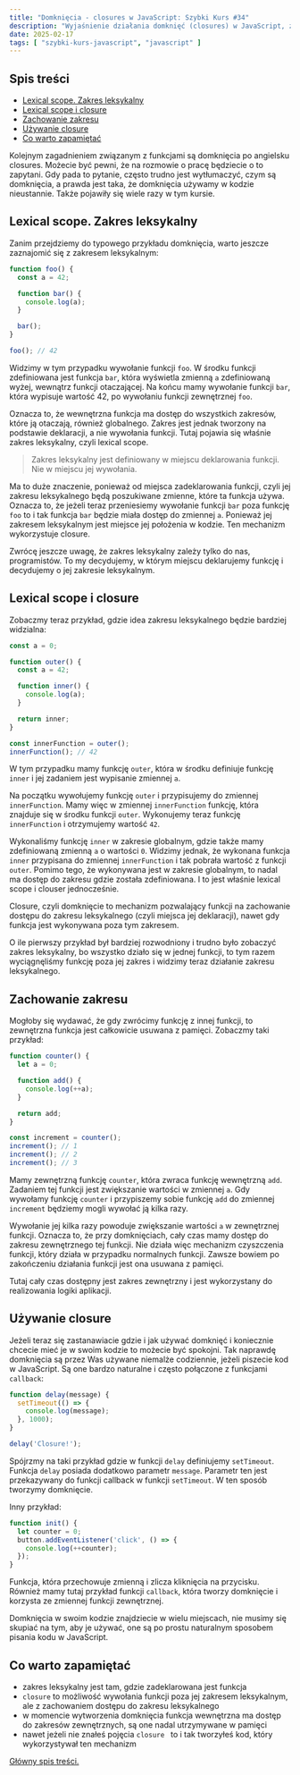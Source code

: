 ```yaml
---
title: "Domknięcia - closures w JavaScript: Szybki Kurs #34"
description: "Wyjaśnienie działania domknięć (closures) w JavaScript, zakres leksykalny oraz praktyczne przykłady użycia."
date: 2025-02-17
tags: [ "szybki-kurs-javascript", "javascript" ]
---
```


## Spis treści
* [Lexical scope. Zakres leksykalny](#lexical-scope-zakres-leksykalny)
* [Lexical scope i closure](#lexical-scope-i-closure)
* [Zachowanie zakresu](#zachowanie-zakresu)
* [Używanie closure](#uzywanie-closure)
* [Co warto zapamiętać](#co-warto-zapamietac)

Kolejnym zagadnieniem związanym z funkcjami są domknięcia po angielsku closures. Możecie być pewni, że na rozmowie o pracę będziecie o to zapytani. Gdy pada to pytanie, często trudno jest wytłumaczyć, czym są domknięcia, a prawda jest taka, że domknięcia używamy w kodzie nieustannie. Także pojawiły
się wiele razy w tym kursie.

## <span id="lexical-scope-zakres-leksykalny">Lexical scope. Zakres leksykalny</span>

Zanim przejdziemy do typowego przykładu domknięcia, warto jeszcze zaznajomić się z zakresem leksykalnym:

```js
function foo() {
  const a = 42;

  function bar() {
    console.log(a);
  }

  bar();
}

foo(); // 42
```

Widzimy w tym przypadku wywołanie funkcji `foo`. W środku funkcji zdefiniowana jest funkcja `bar`, która wyświetla zmienną `a` zdefiniowaną wyżej, wewnątrz funkcji otaczającej. Na końcu mamy wywołanie funkcji `bar`, która wypisuje wartość 42, po wywołaniu funkcji zewnętrznej `foo`.

Oznacza to, że wewnętrzna funkcja ma dostęp do wszystkich zakresów, które ją otaczają, również globalnego. Zakres jest jednak tworzony na podstawie deklaracji, a nie wywołania funkcji. Tutaj pojawia się właśnie zakres leksykalny, czyli lexical scope.

> Zakres leksykalny jest definiowany w miejscu deklarowania funkcji. Nie w miejscu jej wywołania.

Ma to duże znaczenie, ponieważ od miejsca zadeklarowania funkcji, czyli jej zakresu leksykalnego będą poszukiwane zmienne, które ta funkcja używa. Oznacza to, że jeżeli teraz przeniesiemy wywołanie funkcji `bar` poza funkcję `foo` to i tak funkcja `bar` będzie miała dostęp do zmiennej `a`. Ponieważ
jej zakresem leksykalnym jest miejsce jej położenia w kodzie. Ten mechanizm wykorzystuje closure.

Zwrócę jeszcze uwagę, że zakres leksykalny zależy tylko do nas, programistów. To my decydujemy, w którym miejscu deklarujemy funkcję i decydujemy o jej zakresie leksykalnym.

## <span id="lexical-scope-i-closure">Lexical scope i closure</span>

Zobaczmy teraz przykład, gdzie idea zakresu leksykalnego będzie bardziej widzialna:

```js
const a = 0;

function outer() {
  const a = 42;

  function inner() {
    console.log(a);
  }

  return inner;
}

const innerFunction = outer();
innerFunction(); // 42
```

W tym przypadku mamy funkcję `outer`, która w środku definiuje funkcję `inner` i jej zadaniem jest wypisanie zmiennej `a`.

Na początku wywołujemy funkcję `outer` i przypisujemy do zmiennej `innerFunction`. Mamy więc w zmiennej `innerFunction`
funkcję, która znajduje się w środku funkcji `outer`. Wykonujemy teraz funkcję `innerFunction` i otrzymujemy wartość `42`.

Wykonaliśmy funkcję `inner` w zakresie globalnym, gdzie także mamy zdefiniowaną zmienną `a` o wartości `0`. Widzimy jednak, że wykonana funkcja `inner` przypisana do zmiennej `innerFunction` i tak pobrała wartość z funkcji `outer`. Pomimo tego, że wykonywana jest w zakresie globalnym, to nadal ma
dostęp do zakresu gdzie została zdefiniowana. I to jest właśnie lexical scope i clouser jednocześnie.

Closure, czyli domknięcie to mechanizm pozwalający funkcji na zachowanie dostępu do zakresu leksykalnego (czyli miejsca jej deklaracji), nawet gdy funkcja jest wykonywana poza tym zakresem.

O ile pierwszy przykład był bardziej rozwodniony i trudno było zobaczyć zakres leksykalny, bo wszystko działo się w jednej funkcji, to tym razem wyciągnęliśmy funkcję poza jej zakres i widzimy teraz działanie zakresu leksykalnego.

## <span id="zachowanie-zakresu">Zachowanie zakresu</span>

Mogłoby się wydawać, że gdy zwrócimy funkcję z innej funkcji, to zewnętrzna funkcja jest całkowicie usuwana z pamięci. Zobaczmy taki przykład:

```js
function counter() {
  let a = 0;

  function add() {
    console.log(++a);
  }

  return add;
}

const increment = counter();
increment(); // 1
increment(); // 2
increment(); // 3
```

Mamy zewnętrzną funkcję `counter`, która zwraca funkcję wewnętrzną `add`. Zadaniem tej funkcji jest zwiększanie wartości w zmiennej `a`. Gdy wywołamy funkcję `counter` i przypiszemy sobie funkcję `add` do zmiennej `increment` będziemy mogli wywołać ją kilka razy.

Wywołanie jej kilka razy powoduje zwiększanie wartości `a` w zewnętrznej funkcji. Oznacza to, że przy domknięciach, cały czas mamy dostęp do zakresu zewnętrznego tej funkcji. Nie działa więc mechanizm czyszczenia funkcji, który działa w przypadku normalnych funkcji. Zawsze bowiem po zakończeniu
działania funkcji jest ona usuwana z pamięci.

Tutaj cały czas dostępny jest zakres zewnętrzny i jest wykorzystany do realizowania logiki aplikacji.

## <span id="uzywanie-closure">Używanie closure</span>

Jeżeli teraz się zastanawiacie gdzie i jak używać domknięć i koniecznie chcecie mieć je w swoim kodzie to możecie być spokojni. Tak naprawdę domknięcia są przez Was używane niemalże codziennie, jeżeli piszecie kod w JavaScript. Są one bardzo naturalne i często połączone z funkcjami `callback`:

```js
function delay(message) {
  setTimeout(() => {
    console.log(message);
  }, 1000);
}

delay('Closure!');
```

Spójrzmy na taki przykład gdzie w funkcji `delay` definiujemy `setTimeout`. Funkcja `delay` posiada dodatkowo parametr `message`. Parametr ten jest przekazywany do funkcji callback w funkcji `setTimeout`. W ten sposób tworzymy domknięcie.

Inny przykład:

```js
function init() {
  let counter = 0;
  button.addEventListener('click', () => {
    console.log(++counter);
  });
}
```

Funkcja, która przechowuje zmienną i zlicza kliknięcia na przycisku. Również mamy tutaj przykład funkcji `callback`, która tworzy domknięcie i korzysta ze zmiennej funkcji zewnętrznej.

Domknięcia w swoim kodzie znajdziecie w wielu miejscach, nie musimy się skupiać na tym, aby je używać, one są po prostu naturalnym sposobem pisania kodu w JavaScript.

## <span id="co-warto-zapamietac">Co warto zapamiętać</span>

- zakres leksykalny jest tam, gdzie zadeklarowana jest funkcja
- `closure` to możliwość wywołania funkcji poza jej zakresem leksykalnym, ale z zachowaniem dostępu do zakresu leksykalnego
- w momencie wytworzenia domknięcia funkcja wewnętrzna ma dostęp do zakresów zewnętrznych, są one nadal utrzymywane w pamięci
- nawet jeżeli nie znałeś pojęcia `closure ` to i tak tworzyłeś kod, który wykorzystywał ten mechanizm

[Główny spis treści.](https://zacznijprogramowac.net/szybki-kurs-javascript/spis-tresci/)